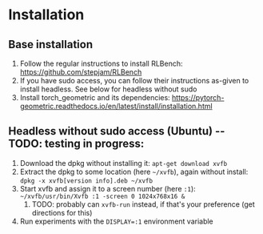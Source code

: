 # Installation

## Base installation
1. Follow the regular instructions to install RLBench: https://github.com/stepjam/RLBench
1. If you have sudo access, you can follow their instructions as-given to install headless. See below for headless without sudo
1. Install torch_geometric and its dependencies: https://pytorch-geometric.readthedocs.io/en/latest/install/installation.html

## Headless without sudo access (Ubuntu) -- TODO: testing in progress:
1. Download the dpkg without installing it: `apt-get download xvfb`
1. Extract the dpkg to some location (here `~/xvfb`), again without install: `dpkg -x xvfb[version info].deb ~/xvfb`
1. Start xvfb and assign it to a screen number (here `:1`): `~/xvfb/usr/bin/Xvfb :1 -screen 0 1024x768x16 &`
    1. TODO: probably can `xvfb-run` instead, if that's your preference (get directions for this)
1. Run experiments with the `DISPLAY=:1` environment variable